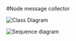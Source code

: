 #Node message collector



![Class Diagram](http://www.plantuml.com/plantuml/proxy?cache=no&src=https://raw.githubusercontent.com/michelemotta/devices_stats/main/class.iuml?token=AGKT7DM65T3QF7QPJ4ZAG6TAT7TKO)


![Sequence diagram](http://www.plantuml.com/plantuml/proxy?cache=no&src=https://raw.githubusercontent.com/michelemotta/devices_stats/main/sequence.iuml?token=AGKT7DM5JG5UYJASCEYLUTTAT7TEW)
